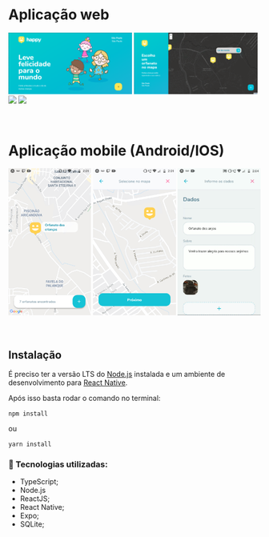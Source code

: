 # Aplicação web
<div style='align: center'>
<img src='./README/landing-page-web.png' width='49%' />
<img src='./README/map-page-web.png' width='49%' />

<img src='./README/orphanage-page-web.gif' width='49%' />
<img src='./README/create-orphanage-page-web.gif' width='49%' />
</div>
<br>
<br>

# Aplicação mobile (Android/IOS)

<div style='align: center'>
<img src='./README/map-page-mobile.png' width='32.8%' />
<img src='./README/choice-map-page-mobile.png' width='32.8%' />
<img src='./README/create-orphanage-page-mobile.gif' width='32.8%' />
</div>
<br>
<br>

## Instalação

É preciso ter a versão LTS do <a href='https://nodejs.org/en/'>Node.js</a> instalada e um ambiente de desenvolvimento para <a href='https://reactnative.dev/docs/environment-setup'>React Native</a>.

Após isso basta rodar o comando no terminal:

```
npm install
```
ou
```
yarn install
```

### 🚀 Tecnologias utilizadas:
- TypeScript;
- Node.js
- ReactJS;
- React Native;
- Expo;
- SQLite;